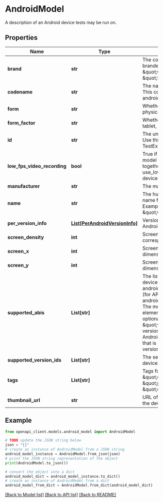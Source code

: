 # AndroidModel

A description of an Android device tests may be run on.

## Properties

Name | Type | Description | Notes
------------ | ------------- | ------------- | -------------
**brand** | **str** | The company that this device is branded with. Example: \&quot;Google\&quot;, \&quot;Samsung\&quot;. | [optional] 
**codename** | **str** | The name of the industrial design. This corresponds to android.os.Build.DEVICE. | [optional] 
**form** | **str** | Whether this device is virtual or physical. | [optional] 
**form_factor** | **str** | Whether this device is a phone, tablet, wearable, etc. | [optional] 
**id** | **str** | The unique opaque id for this model. Use this for invoking the TestExecutionService. | [optional] 
**low_fps_video_recording** | **bool** | True if and only if tests with this model are recorded by stitching together screenshots. See use_low_spec_video_recording in device config. | [optional] 
**manufacturer** | **str** | The manufacturer of this device. | [optional] 
**name** | **str** | The human-readable marketing name for this device model. Examples: \&quot;Nexus 5\&quot;, \&quot;Galaxy S5\&quot;. | [optional] 
**per_version_info** | [**List[PerAndroidVersionInfo]**](PerAndroidVersionInfo.md) | Version-specific information of an Android model. | [optional] 
**screen_density** | **int** | Screen density in DPI. This corresponds to ro.sf.lcd_density | [optional] 
**screen_x** | **int** | Screen size in the horizontal (X) dimension measured in pixels. | [optional] 
**screen_y** | **int** | Screen size in the vertical (Y) dimension measured in pixels. | [optional] 
**supported_abis** | **List[str]** | The list of supported ABIs for this device. This corresponds to either android.os.Build.SUPPORTED_ABIS (for API level 21 and above) or android.os.Build.CPU_ABI/CPU_ABI2. The most preferred ABI is the first element in the list. Elements are optionally prefixed by \&quot;version_id:\&quot; (where version_id is the id of an AndroidVersion), denoting an ABI that is supported only on a particular version. | [optional] 
**supported_version_ids** | **List[str]** | The set of Android versions this device supports. | [optional] 
**tags** | **List[str]** | Tags for this dimension. Examples: \&quot;default\&quot;, \&quot;preview\&quot;, \&quot;deprecated\&quot;. | [optional] 
**thumbnail_url** | **str** | URL of a thumbnail image (photo) of the device. | [optional] 

## Example

```python
from openapi_client.models.android_model import AndroidModel

# TODO update the JSON string below
json = "{}"
# create an instance of AndroidModel from a JSON string
android_model_instance = AndroidModel.from_json(json)
# print the JSON string representation of the object
print(AndroidModel.to_json())

# convert the object into a dict
android_model_dict = android_model_instance.to_dict()
# create an instance of AndroidModel from a dict
android_model_from_dict = AndroidModel.from_dict(android_model_dict)
```
[[Back to Model list]](../README.md#documentation-for-models) [[Back to API list]](../README.md#documentation-for-api-endpoints) [[Back to README]](../README.md)


